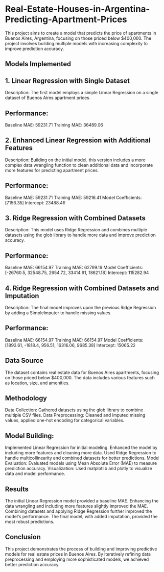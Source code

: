 # Real-Estate-Houses-in-Argentina-Predicting-Apartment-Prices
This project aims to create a model that predicts the price of apartments in Buenos Aires, Argentina, focusing on those priced below $400,000. The project involves building multiple models with increasing complexity to improve prediction accuracy.

## Models Implemented

## 1. Linear Regression with Single Dataset
Description: The first model employs a simple Linear Regression on a single dataset of Buenos Aires apartment prices.

## Performance:
Baseline MAE: 59231.71
Training MAE: 36489.06

## 2. Enhanced Linear Regression with Additional Features
Description: Building on the initial model, this version includes a more complex data wrangling function to clean additional data and incorporate more features for predicting apartment prices.

## Performance:
Baseline MAE: 59231.71
Training MAE: 59216.41
Model Coefficients: [7156.35]
Intercept: 23488.49

## 3. Ridge Regression with Combined Datasets
Description: This model uses Ridge Regression and combines multiple datasets using the glob library to handle more data and improve prediction accuracy.

## Performance:
Baseline MAE: 66154.97
Training MAE: 62799.16
Model Coefficients: [-26760.5, 32548.75, 2654.72, 33414.91, 18621.18]
Intercept: 115282.94

## 4. Ridge Regression with Combined Datasets and Imputation
Description: The final model improves upon the previous Ridge Regression by adding a SimpleImputer to handle missing values.

## Performance:
Baseline MAE: 66154.97
Training MAE: 66154.97
Model Coefficients: [1893.61, -1818.4, 956.51, 16316.06, 9685.38]
Intercept: 15065.22

## Data Source
The dataset contains real estate data for Buenos Aires apartments, focusing on those priced below $400,000. The data includes various features such as location, size, and amenities.

## Methodology
Data Collection: Gathered datasets using the glob library to combine multiple CSV files.
Data Preprocessing: Cleaned and imputed missing values, applied one-hot encoding for categorical variables.

## Model Building:
Implemented Linear Regression for initial modeling.
Enhanced the model by including more features and cleaning more data.
Used Ridge Regression to handle multicollinearity and combined datasets for better predictions.
Model Evaluation: Evaluated models using Mean Absolute Error (MAE) to measure prediction accuracy.
Visualization: Used matplotlib and plotly to visualize data and model performance.

## Results
The initial Linear Regression model provided a baseline MAE.
Enhancing the data wrangling and including more features slightly improved the MAE.
Combining datasets and applying Ridge Regression further improved the model's performance.
The final model, with added imputation, provided the most robust predictions.

## Conclusion
This project demonstrates the process of building and improving predictive models for real estate prices in Buenos Aires. By iteratively refining data preprocessing and employing more sophisticated models, we achieved better prediction accuracy.
